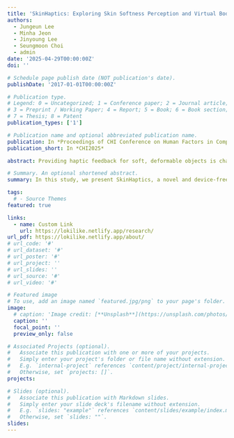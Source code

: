 ```yaml
---
title: 'SkinHaptics: Exploring Skin Softness Perception and Virtual Body Embodiment Techniques to Enhance Self-Haptic Interactions'
authors:
  - Jungeun Lee
  - Minha Jeon
  - Jinyoung Lee
  - Seungmoon Choi
  - admin
date: '2025-04-29T00:00:00Z'
doi: ''

# Schedule page publish date (NOT publication's date).
publishDate: '2017-01-01T00:00:00Z'

# Publication type.
# Legend: 0 = Uncategorized; 1 = Conference paper; 2 = Journal article;
# 3 = Preprint / Working Paper; 4 = Report; 5 = Book; 6 = Book section;
# 7 = Thesis; 8 = Patent
publication_types: ['1']

# Publication name and optional abbreviated publication name.
publication: In *Proceedings of CHI Conference on Human Factors in Computing Systems*
publication_short: In *CHI2025*

abstract: Providing haptic feedback for soft, deformable objects is challenging, requiring complex mechanical hardware combined with modeling and rendering software. As an alternative, we advance the concept of self-haptics, where the user's own body delivers physical feedback, to convey dynamically varying softness in VR. Skin can exhibit different levels of contact softness by altering the biomechanical state of the body. We propose SkinHaptics, a device-free approach that changes the states of musculoskeletal structures and virtual hand-object representations. In this study, we conduct three experiments to demonstrate SkinHaptics. Using the same scale, we measure skin softness across various hand poses and contact points and evaluate the just noticeable difference in skin softness. We investigate the effect of hand-object representations on self-haptic interactions. Our findings indicate that the visual representations have a significant influence on the embodiment of a self-haptic hand, and the degree of the hand embodiment strongly affects the haptic experience.

# Summary. An optional shortened abstract.
summary: In this study, we present SkinHaptics, a novel and device-free haptic methodology to facilitate self-haptic interactions through empirical evidence.

tags:
  # - Source Themes
featured: true

links:
  - name: Custom Link
    url: https://lokilike.netlify.app/research/
url_pdf: https://lokilike.netlify.app/about/
# url_code: '#'
# url_dataset: '#'
# url_poster: '#'
# url_project: ''
# url_slides: ''
# url_source: '#'
# url_video: '#'

# Featured image
# To use, add an image named `featured.jpg/png` to your page's folder.
image:
  # caption: 'Image credit: [**Unsplash**](https://unsplash.com/photos/pLCdAaMFLTE)'
  caption: ''
  focal_point: ''
  preview_only: false

# Associated Projects (optional).
#   Associate this publication with one or more of your projects.
#   Simply enter your project's folder or file name without extension.
#   E.g. `internal-project` references `content/project/internal-project/index.md`.
#   Otherwise, set `projects: []`.
projects:

# Slides (optional).
#   Associate this publication with Markdown slides.
#   Simply enter your slide deck's filename without extension.
#   E.g. `slides: "example"` references `content/slides/example/index.md`.
#   Otherwise, set `slides: ""`.
slides:
---
```


<!-- {{% callout note %}}
Click the _Cite_ button above to demo the feature to enable visitors to import publication metadata into their reference management software.
{{% /callout %}} -->

<!-- Supplementary notes can be added here, including [code and math](https://wowchemy.com/docs/content/writing-markdown-latex/). -->
